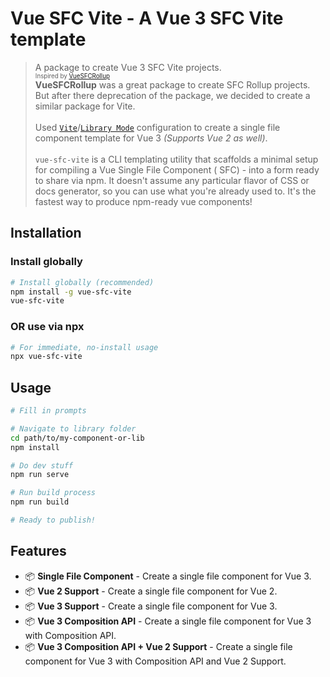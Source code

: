# Vue SFC Vite - A Vue 3 SFC Vite template

> A package to create Vue 3 SFC Vite projects. <br/>
<sub><sup>Inspired by [VueSFCRollup](https://github.com/team-innovation/vue-sfc-rollup)</sup></sub> <br/>
**VueSFCRollup** was a great package to create SFC Rollup projects. But after there deprecation of the package, we
> decided to create a similar package for Vite.
> <br/><br/>
> Used [`Vite`](https://vitejs.dev/)/[`Library Mode`](https://vitejs.dev/guide/build.html#library-mode) configuration to
> create a single file component template for Vue 3 _(Supports Vue 2 as well)_.
> <br/><br/>
> `vue-sfc-vite` is a CLI templating utility that scaffolds a minimal setup for compiling a Vue Single File Component (
> SFC) - into a form ready to share via npm. It doesn't assume any particular flavor of CSS or docs generator, so you
> can use what you're already used to. It's the fastest way to produce npm-ready vue components!

## Installation

### Install globally

```bash
# Install globally (recommended)
npm install -g vue-sfc-vite
vue-sfc-vite
```

### **OR** use via npx

```bash
# For immediate, no-install usage
npx vue-sfc-vite
```

## Usage

```bash
# Fill in prompts

# Navigate to library folder
cd path/to/my-component-or-lib
npm install

# Do dev stuff
npm run serve

# Run build process
npm run build

# Ready to publish!
```

## Features

- 📦 **Single File Component** - Create a single file component for Vue 3.
- 📦 **Vue 2 Support** - Create a single file component for Vue 2.
- 📦 **Vue 3 Support** - Create a single file component for Vue 3.
- 📦 **Vue 3 Composition API** - Create a single file component for Vue 3 with Composition API.
- 📦 **Vue 3 Composition API + Vue 2 Support** - Create a single file component for Vue 3 with Composition API and Vue 2
  Support.